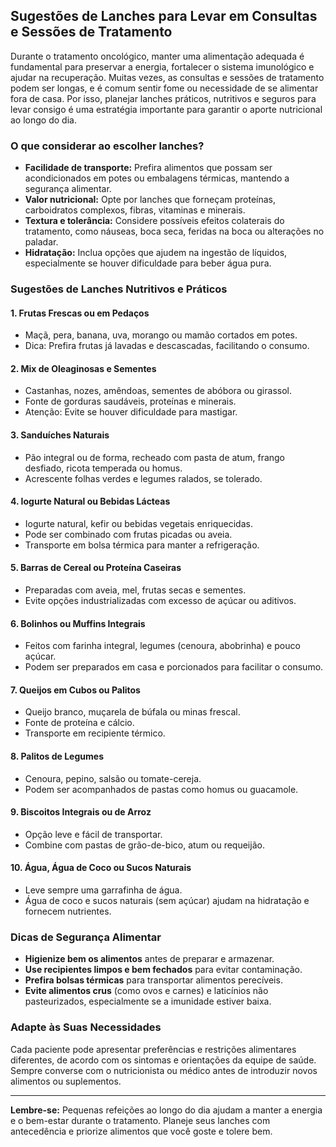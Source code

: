 
## Sugestões de Lanches para Levar em Consultas e Sessões de Tratamento

Durante o tratamento oncológico, manter uma alimentação adequada é fundamental para preservar a energia, fortalecer o sistema imunológico e ajudar na recuperação. Muitas vezes, as consultas e sessões de tratamento podem ser longas, e é comum sentir fome ou necessidade de se alimentar fora de casa. Por isso, planejar lanches práticos, nutritivos e seguros para levar consigo é uma estratégia importante para garantir o aporte nutricional ao longo do dia.

### O que considerar ao escolher lanches?

- **Facilidade de transporte:** Prefira alimentos que possam ser acondicionados em potes ou embalagens térmicas, mantendo a segurança alimentar.
- **Valor nutricional:** Opte por lanches que forneçam proteínas, carboidratos complexos, fibras, vitaminas e minerais.
- **Textura e tolerância:** Considere possíveis efeitos colaterais do tratamento, como náuseas, boca seca, feridas na boca ou alterações no paladar.
- **Hidratação:** Inclua opções que ajudem na ingestão de líquidos, especialmente se houver dificuldade para beber água pura.

### Sugestões de Lanches Nutritivos e Práticos

#### 1. Frutas Frescas ou em Pedaços
- Maçã, pera, banana, uva, morango ou mamão cortados em potes.
- Dica: Prefira frutas já lavadas e descascadas, facilitando o consumo.

#### 2. Mix de Oleaginosas e Sementes
- Castanhas, nozes, amêndoas, sementes de abóbora ou girassol.
- Fonte de gorduras saudáveis, proteínas e minerais.
- Atenção: Evite se houver dificuldade para mastigar.

#### 3. Sanduíches Naturais
- Pão integral ou de forma, recheado com pasta de atum, frango desfiado, ricota temperada ou homus.
- Acrescente folhas verdes e legumes ralados, se tolerado.

#### 4. Iogurte Natural ou Bebidas Lácteas
- Iogurte natural, kefir ou bebidas vegetais enriquecidas.
- Pode ser combinado com frutas picadas ou aveia.
- Transporte em bolsa térmica para manter a refrigeração.

#### 5. Barras de Cereal ou Proteína Caseiras
- Preparadas com aveia, mel, frutas secas e sementes.
- Evite opções industrializadas com excesso de açúcar ou aditivos.

#### 6. Bolinhos ou Muffins Integrais
- Feitos com farinha integral, legumes (cenoura, abobrinha) e pouco açúcar.
- Podem ser preparados em casa e porcionados para facilitar o consumo.

#### 7. Queijos em Cubos ou Palitos
- Queijo branco, muçarela de búfala ou minas frescal.
- Fonte de proteína e cálcio.
- Transporte em recipiente térmico.

#### 8. Palitos de Legumes
- Cenoura, pepino, salsão ou tomate-cereja.
- Podem ser acompanhados de pastas como homus ou guacamole.

#### 9. Biscoitos Integrais ou de Arroz
- Opção leve e fácil de transportar.
- Combine com pastas de grão-de-bico, atum ou requeijão.

#### 10. Água, Água de Coco ou Sucos Naturais
- Leve sempre uma garrafinha de água.
- Água de coco e sucos naturais (sem açúcar) ajudam na hidratação e fornecem nutrientes.

### Dicas de Segurança Alimentar

- **Higienize bem os alimentos** antes de preparar e armazenar.
- **Use recipientes limpos e bem fechados** para evitar contaminação.
- **Prefira bolsas térmicas** para transportar alimentos perecíveis.
- **Evite alimentos crus** (como ovos e carnes) e laticínios não pasteurizados, especialmente se a imunidade estiver baixa.

### Adapte às Suas Necessidades

Cada paciente pode apresentar preferências e restrições alimentares diferentes, de acordo com os sintomas e orientações da equipe de saúde. Sempre converse com o nutricionista ou médico antes de introduzir novos alimentos ou suplementos.

---

**Lembre-se:** Pequenas refeições ao longo do dia ajudam a manter a energia e o bem-estar durante o tratamento. Planeje seus lanches com antecedência e priorize alimentos que você goste e tolere bem.
```
